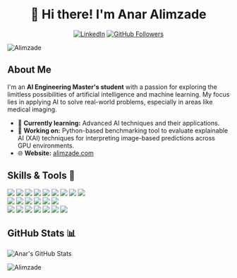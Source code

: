<div align="center">
  
# 👋 Hi there! I'm **Anar Alimzade**
[![LinkedIn](https://img.shields.io/badge/LinkedIn-Connect-blue?style=for-the-badge&logo=linkedin)](https://linkedin.com/in/Alimzade)
[![GitHub Followers](https://img.shields.io/github/followers/Alimzade?style=for-the-badge)](https://github.com/Alimzade?tab=followers)
</div>

<p align="left"> <img src="https://komarev.com/ghpvc/?username=Alimzade&label=Profile%20views&color=0e75b6&style=flat" alt="Alimzade" /> </p>

## About Me

I'm an **AI Engineering Master's student** with a passion for exploring the limitless possibilities of artificial intelligence and machine learning. My focus lies in applying AI to solve real-world problems, especially in areas like medical imaging.

- 🌱 **Currently learning:** Advanced AI techniques and their applications.
- 🔭 **Working on:** Python-based benchmarking tool to evaluate explainable AI (XAI) techniques for interpreting image-based predictions across GPU environments.
- 🌐 **Website:** [alimzade.com](https://alimzade.com)

  

## Skills & Tools 🚀

<div>
  <img src="https://img.shields.io/badge/-Python-blue?style=flat&logo=python&logoColor=white">
  <img src="https://img.shields.io/badge/-FastAPI-009688?style=flat&logo=fastapi&logoColor=white">
  <img src="https://img.shields.io/badge/-PyTorch-EE4C2C?style=flat&logo=pytorch&logoColor=white">
  <img src="https://img.shields.io/badge/-TensorFlow-FF6F00?style=flat&logo=tensorflow&logoColor=white">
  <img src="https://img.shields.io/badge/-React.js-000000?style=flat&logo=react&logoColor=00c8ff">
  <img src="https://img.shields.io/badge/-Node.js-3C873A?style=flat&logo=Node.js&logoColor=white">
  <img src="https://img.shields.io/badge/-JavaScript-eed718?style=flat&logo=javascript&logoColor=ffffff">
  <img src="https://img.shields.io/badge/-Tailwind%20CSS-38B2AC?style=flat&logo=tailwind-css&logoColor=white">
  <img src="https://img.shields.io/badge/-R-276DC3?style=flat&logo=r&logoColor=white">
</div>

<div>
  <img src="https://img.shields.io/badge/-Git-F1502F?style=flat&logo=git&logoColor=FFFFFF">
  
  <img src="http://img.shields.io/badge/-Github-000000?style=flat&logo=github&logoColor=FFFFFF">
  <img src="http://img.shields.io/badge/-GitLab-FC6D26?style=flat&logo=gitlab&logoColor=white">
  <img src="http://img.shields.io/badge/-VS%20Code-007ACC?style=flat&logo=visual%20studio%20code&logoColor=white">
  <img src="http://img.shields.io/badge/-Heroku-430098?style=flat&logo=heroku&logoColor=white">
  <img src="https://img.shields.io/badge/-Render-46E3B7?style=flat&logo=render&logoColor=white">
</div>

<div>
  <img src="https://img.shields.io/badge/-NumPy-013243?style=flat&logo=numpy&logoColor=white">
  <img src="https://img.shields.io/badge/-pandas-150458?style=flat&logo=pandas&logoColor=white">
  <img src="https://img.shields.io/badge/-Matplotlib-11557C?style=flat&logo=python&logoColor=white">
  <img src="https://img.shields.io/badge/-Seaborn-45b8ac?style=flat&logo=python&logoColor=white">
  <img src="https://img.shields.io/badge/-OpenCV-5C3EE8?style=flat&logo=opencv&logoColor=white">
  <img src="https://img.shields.io/badge/-scikit--learn-F7931E?style=flat&logo=scikit-learn&logoColor=white">
  <img src="https://img.shields.io/badge/-SQLite-003B57?style=flat&logo=sqlite&logoColor=white">
</div>


## GitHub Stats 📊

![Anar's GitHub Stats](https://github-readme-stats.vercel.app/api?username=Alimzade&show_icons=true&theme=default)

<p><img src="https://github-readme-streak-stats.herokuapp.com/?user=Alimzade&" alt="Alimzade" /></p>
